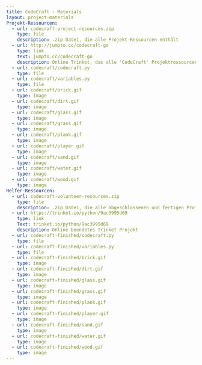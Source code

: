 ```yaml
---
title: CodeCraft - Materials
layout: project-materials
Projekt-Ressourcen:     
  - url: codecraft-project-resources.zip
    type: file
    description: .zip Datei, die alle Projekt-Ressourcen enthält
  - url: http://jumpto.cc/codecraft-go
    type: link
    text: jumpto.cc/codecraft-go
    description: Online Trinket, das alle 'CodeCraft' Projektressourcen enthält
  - url: codecraft/codecraft.py
    type: file
  - url: codecraft/variables.py
    type: file
  - url: codecraft/brick.gif
    type: image
  - url: codecraft/dirt.gif
    type: image
  - url: codecraft/glass.gif
    type: image
  - url: codecraft/grass.gif
    type: image
  - url: codecraft/plank.gif
    type: image
  - url: codecraft/player.gif
    type: image
  - url: codecraft/sand.gif
    type: image
  - url: codecraft/water.gif
    type: image
  - url: codecraft/wood.gif
    type: image
Helfer-Ressourcen:
  - url: codecraft-volunteer-resources.zip
    type: file
    description: .zip Datei, die alle abgeschlossenen und fertigen Projekt-Ressourcen enthält
  - url: https://trinket.io/python/9ac3995d69
    type: link
    Text: trinket.io/python/9ac3995d69
    description: Online beendetes Trinket Projekt
  - url: codecraft-finished/codecraft.py
    type: file
  - url: codecraft-finished/variables.py
    type: file
  - url: codecraft-finished/brick.gif
    type: image
  - url: codecraft-finished/dirt.gif
    type: image
  - url: codecraft-finished/glass.gif
    type: image
  - url: codecraft-finished/grass.gif
    type: image
  - url: codecraft-finished/plank.gif
    type: image
  - url: codecraft-finished/player.gif
    type: image
  - url: codecraft-finished/sand.gif
    type: image
  - url: codecraft-finished/water.gif
    type: image
  - url: codecraft-finished/wood.gif
    type: image
---
```

